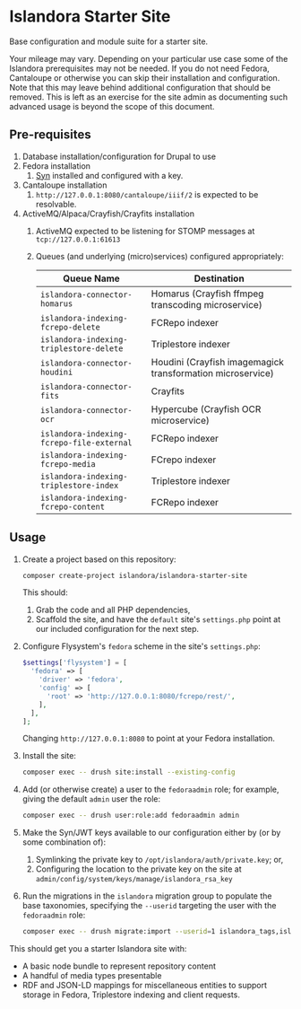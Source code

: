 # Islandora Starter Site

Base configuration and module suite for a starter site.

Your mileage may vary. Depending on your particular use case some of the Islandora prerequisites may not be needed. If you do not need Fedora, Cantaloupe or otherwise you can skip their installation and configuration. Note that this may leave behind additional configuration that should be removed. This is left as an exercise for the site admin as documenting such advanced usage is beyond the scope of this document.

## Pre-requisites

1. Database installation/configuration for Drupal to use
2. Fedora installation
   1. [Syn](https://github.com/Islandora/Syn/) installed and configured with a
key.
3. Cantaloupe installation
   1. `http://127.0.0.1:8080/cantaloupe/iiif/2` is expected to be resolvable.
4. ActiveMQ/Alpaca/Crayfish/Crayfits installation
   1. ActiveMQ expected to be listening for STOMP messages at `tcp://127.0.0.1:61613`
   2. Queues (and underlying (micro)services) configured appropriately:

        | Queue Name | Destination                                        |
        |----------------------------------------------------| --- |
        | `islandora-connector-homarus` | Homarus (Crayfish ffmpeg transcoding microservice) |
        | `islandora-indexing-fcrepo-delete` | FCRepo indexer                                     |
        | `islandora-indexing-triplestore-delete` | Triplestore indexer                                |
        | `islandora-connector-houdini` | Houdini (Crayfish imagemagick transformation microservice) |
        | `islandora-connector-fits` | Crayfits |
        | `islandora-connector-ocr` | Hypercube (Crayfish OCR microservice) |
        | `islandora-indexing-fcrepo-file-external` | FCRepo indexer |
        | `islandora-indexing-fcrepo-media` | FCrepo indexer |
        | `islandora-indexing-triplestore-index` | Triplestore indexer |
        | `islandora-indexing-fcrepo-content` | FCRepo indexer |


## Usage

1. Create a project based on this repository:

    ```bash
    composer create-project islandora/islandora-starter-site
    ```

    This should:
   1. Grab the code and all PHP dependencies,
   2. Scaffold the site, and have the `default` site's `settings.php` point at
      our included configuration for the next step.

2. Configure Flysystem's `fedora` scheme in the site's `settings.php`:

    ```php
    $settings['flysystem'] = [
      'fedora' => [
        'driver' => 'fedora',
        'config' => [
          'root' => 'http://127.0.0.1:8080/fcrepo/rest/',
        ],
      ],
    ];
    ```

    Changing `http://127.0.0.1:8080` to point at your Fedora installation.

3. Install the site:

    ```bash
    composer exec -- drush site:install --existing-config
    ```

4. Add (or otherwise create) a user to the `fedoraadmin` role; for example,
giving the default `admin` user the role:

    ```bash
    composer exec -- drush user:role:add fedoraadmin admin
    ```

5. Make the Syn/JWT keys available to our configuration either by (or by some combination of):
   1. Symlinking the private key to `/opt/islandora/auth/private.key`; or,
   2. Configuring the location to the private key on the site at `admin/config/system/keys/manage/islandora_rsa_key`

6. Run the migrations in the `islandora` migration group to populate the base
taxonomies, specifying the `--userid` targeting the user with the `fedoraadmin`
role:

    ```bash
    composer exec -- drush migrate:import --userid=1 islandora_tags,islandora_defaults_tags
    ```

This should get you a starter Islandora site with:

* A basic node bundle to represent repository content
* A handful of media types presentable
* RDF and JSON-LD mappings for miscellaneous entities to support storage in
    Fedora, Triplestore indexing and client requests.
